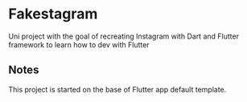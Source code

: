 # Fakestagram

Uni project with the goal of recreating Instagram with Dart and Flutter framework to learn how to dev with Flutter

## Notes

This project is started on the base of Flutter app default template.
